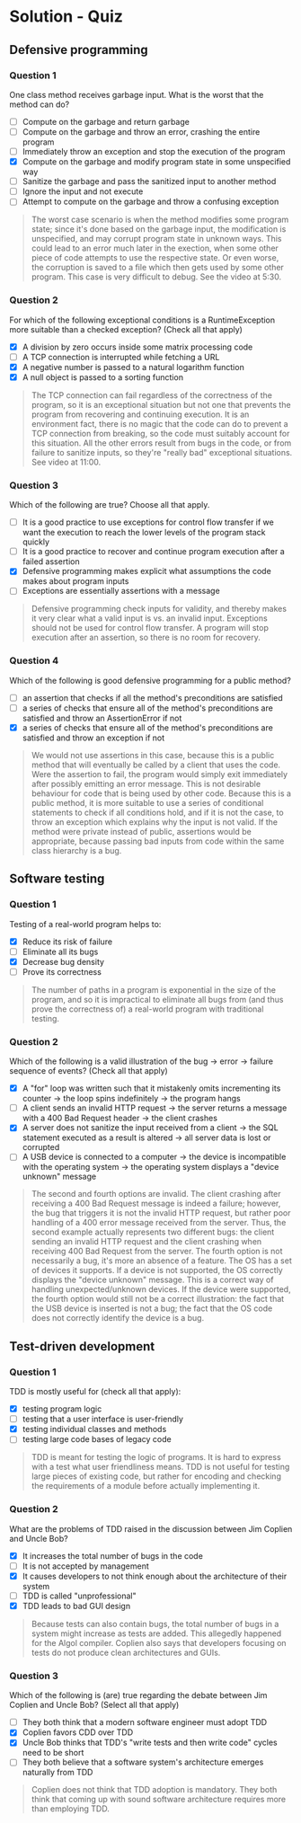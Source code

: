 # Solution - Quiz

##  Defensive programming

### Question 1

One class method receives garbage input. What is the worst that the method can do?

- [ ] Compute on the garbage and return garbage
- [ ] Compute on the garbage and throw an error, crashing the entire program
- [ ] Immediately throw an exception and stop the execution of the program
- [x] Compute on the garbage and modify program state in some unspecified way 
- [ ] Sanitize the garbage and pass the sanitized input to another method
- [ ] Ignore the input and not execute
- [ ] Attempt to compute on the garbage and throw a confusing exception

> The worst case scenario is when the method modifies some program state; since it's done based on the garbage input, the modification is unspecified, and may corrupt program state in unknown ways. This could lead to an error much later in the exection, when some other piece of code attempts to use the respective state. Or even worse, the corruption is saved to a file which then gets used by some other program. This case is very difficult to debug. See the video at 5:30.

### Question 2

For which of the following exceptional conditions is a RuntimeException more suitable than a checked exception? (Check all that apply)

- [x] A division by zero occurs inside some matrix processing code 
- [ ] A TCP connection is interrupted while fetching a URL
- [x] A negative number is passed to a natural logarithm function 
- [x] A null object is passed to a sorting function 

> The TCP connection can fail regardless of the correctness of the program, so it is an exceptional situation but not one that prevents the program from recovering and continuing execution. It is an environment fact, there is no magic that the code can do to prevent a TCP connection from breaking, so the code must suitably account for this situation.  All the other errors result from bugs in the code, or from failure to sanitize inputs, so they're "really bad" exceptional situations. See video at 11:00.

### Question 3

Which of the following are true? Choose all that apply.

- [ ] It is a good practice to use exceptions for control flow transfer if we want the execution to reach the lower levels of the program stack quickly
- [ ] It is a good practice to recover and continue program execution after a failed assertion
- [x] Defensive programming makes explicit what assumptions the code makes about program inputs 
- [ ] Exceptions are essentially assertions with a message

> Defensive programming check inputs for validity, and thereby makes it very clear what a valid input is vs. an invalid input.  Exceptions should not be used for control flow transfer. A program will stop execution after an assertion, so there is no room for recovery.

### Question 4

Which of the following is good defensive programming for a public method?

- [ ] an assertion that checks if all the method's preconditions are satisfied
- [ ] a series of checks that ensure all of the method's preconditions are satisfied and throw an AssertionError if not
- [x] a series of checks that ensure all of the method's preconditions are satisfied and throw an exception if not 

> We would not use assertions in this case, because this is a public method that will eventually be called by a client that uses the code. Were the assertion to fail, the program would simply exit immediately after possibly emitting an error message. This is not desirable behaviour for code that is being used by other code. Because this is a public method, it is more suitable to use a series of conditional statements to check if all conditions hold, and if it is not the case, to throw an exception which explains why the input is not valid.
      If the method were private instead of public, assertions would be appropriate, because passing bad inputs from code within the same class hierarchy is a bug.

## Software testing

### Question 1

Testing of a real-world program helps to:

- [x] Reduce its risk of failure 
- [ ] Eliminate all its bugs
- [x] Decrease bug density 
- [ ] Prove its correctness

> The number of paths in a program is exponential in the size of the program, and so it is impractical to eliminate all bugs from (and thus prove the correctness of) a real-world program with traditional testing.

### Question 2

Which of the following is a valid illustration of the bug → error → failure sequence of events? (Check all that apply)

- [x] A "for" loop was written such that it mistakenly omits incrementing its counter → the loop spins indefinitely → the program hangs 
- [ ] A client sends an invalid HTTP request → the server returns a message with a 400 Bad Request header → the client crashes
- [x] A server does not sanitize the input received from a client → the SQL statement executed as a result is altered → all server data is lost or corrupted 
- [ ] A USB device is connected to a computer → the device is incompatible with the operating system → the operating system displays a "device unknown" message

> The second and fourth options are invalid.
      The client crashing after receiving a 400 Bad Request message is indeed a failure; however, the bug that triggers it is not the invalid HTTP request, but rather poor handling of a 400 error message received from the server. Thus, the second example actually represents two different bugs: the client sending an invalid HTTP request and the client crashing when receiving 400 Bad Request from the server.
      The fourth option is not necessarily a bug, it's more an absence of a feature. The OS has a set of devices it supports. If a device is not supported, the OS correctly displays the "device unknown" message. This is a correct way of handling unexpected/unknown devices. If the device were supported, the fourth option would still not be a correct illustration: the fact that the USB device is inserted is not a bug; the fact that the OS code does not correctly identify the device is a bug.

## Test-driven development

### Question 1

TDD is mostly useful for (check all that apply):

- [x] testing program logic 
- [ ] testing that a user interface is user-friendly
- [x] testing individual classes and methods 
- [ ] testing large code bases of legacy code

> TDD is meant for testing the logic of programs.  It is hard to express with a test what user friendliness means. TDD is not useful for testing large pieces of existing code, but rather for encoding and checking the requirements of a module before actually implementing it.

### Question 2

What are the problems of TDD raised in the discussion between Jim Coplien and Uncle Bob?

- [x] It increases the total number of bugs in the code 
- [ ] It is not accepted by management
- [x] It causes developers to not think enough about the architecture of their system 
- [ ] TDD is called "unprofessional"
- [x] TDD leads to bad GUI design 

> Because tests can also contain bugs, the total number of bugs in a system might increase as tests are added. This allegedly happened for the Algol compiler.
      Coplien also says that developers focusing on tests do not produce clean architectures and GUIs.

### Question 3

Which of the following is (are) true regarding the debate between Jim Coplien and Uncle Bob? (Select all that apply)

- [ ] They both think that a modern software engineer must adopt TDD
- [x] Coplien favors CDD over TDD 
- [x] Uncle Bob thinks that TDD's "write tests and then write code" cycles need to be short 
- [ ] They both believe that a software system's architecture emerges naturally from TDD

> Coplien does not think that TDD adoption is mandatory. They both think that coming up with sound software architecture requires more than employing TDD.


